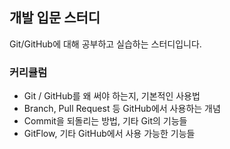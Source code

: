 ## 개발 입문 스터디
Git/GitHub에 대해 공부하고 실습하는 스터디입니다.

 ### 커리큘럼
 - Git / GitHub를 왜 써야 하는지, 기본적인 사용법
 - Branch, Pull Request 등 GitHub에서 사용하는 개념
 - Commit을 되돌리는 방법, 기타 Git의 기능들
 - GitFlow, 기타 GitHub에서 사용 가능한 기능들
